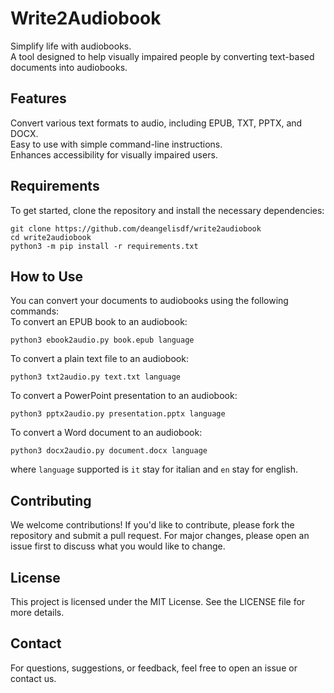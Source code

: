 # Write2Audiobook
Simplify life with audiobooks.<br>
A tool designed to help visually impaired people by converting text-based documents into audiobooks.

## Features
Convert various text formats to audio, including EPUB, TXT, PPTX, and DOCX.<br>
Easy to use with simple command-line instructions.<br>
Enhances accessibility for visually impaired users.<br>
## Requirements
To get started, clone the repository and install the necessary dependencies:
```
git clone https://github.com/deangelisdf/write2audiobook
cd write2audiobook
python3 -m pip install -r requirements.txt
```

## How to Use
You can convert your documents to audiobooks using the following commands:<br>
To convert an EPUB book to an audiobook:
```
python3 ebook2audio.py book.epub language
```
To convert a plain text file to an audiobook:
```
python3 txt2audio.py text.txt language
```
To convert a PowerPoint presentation to an audiobook:
```
python3 pptx2audio.py presentation.pptx language
```
To convert a Word document to an audiobook:
```
python3 docx2audio.py document.docx language
```
where `language` supported is `it` stay for italian and `en` stay for english.
## Contributing
We welcome contributions! If you'd like to contribute, please fork the repository and submit a pull request. For major changes, please open an issue first to discuss what you would like to change.

## License
This project is licensed under the MIT License. See the LICENSE file for more details.

## Contact
For questions, suggestions, or feedback, feel free to open an issue or contact us.
